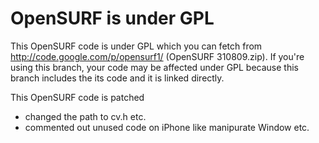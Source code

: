OpenSURF is under GPL
=====================

This OpenSURF code is under GPL which you can fetch from <http://code.google.com/p/opensurf1/> (OpenSURF 310809.zip). If you're using this branch, your code may be affected under GPL because this branch includes the its code and it is linked directly.

This OpenSURF code is patched
 *  changed the path to cv.h etc.
 *  commented out unused code on iPhone like manipurate Window etc.
